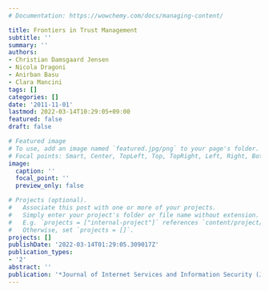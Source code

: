 ```yaml
---
# Documentation: https://wowchemy.com/docs/managing-content/

title: Frontiers in Trust Management
subtitle: ''
summary: ''
authors:
- Christian Damsgaard Jensen
- Nicola Dragoni
- Anirban Basu
- Clara Mancini
tags: []
categories: []
date: '2011-11-01'
lastmod: 2022-03-14T10:29:05+09:00
featured: false
draft: false

# Featured image
# To use, add an image named `featured.jpg/png` to your page's folder.
# Focal points: Smart, Center, TopLeft, Top, TopRight, Left, Right, BottomLeft, Bottom, BottomRight.
image:
  caption: ''
  focal_point: ''
  preview_only: false

# Projects (optional).
#   Associate this post with one or more of your projects.
#   Simply enter your project's folder or file name without extension.
#   E.g. `projects = ["internal-project"]` references `content/project/deep-learning/index.md`.
#   Otherwise, set `projects = []`.
projects: []
publishDate: '2022-03-14T01:29:05.309017Z'
publication_types:
- '2'
abstract: ''
publication: '*Journal of Internet Services and Information Security (JISIS)*'
---
```

